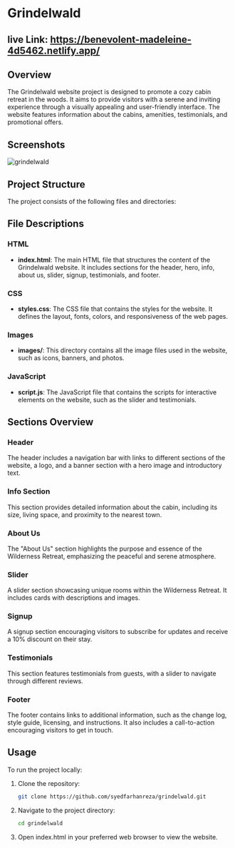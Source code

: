 # Grindelwald

## live Link: https://benevolent-madeleine-4d5462.netlify.app/ 

## Overview

The Grindelwald website project is designed to promote a cozy cabin retreat in the woods. It aims to provide visitors with a serene and inviting experience through a visually appealing and user-friendly interface. The website features information about the cabins, amenities, testimonials, and promotional offers.

## Screenshots
![grindelwald](https://github.com/syedfarhanreza/grindelwald/assets/95230278/52e6b487-f8ad-43eb-88d9-87716990890d)


## Project Structure

The project consists of the following files and directories:

## File Descriptions

### HTML

- **index.html**: The main HTML file that structures the content of the Grindelwald website. It includes sections for the header, hero, info, about us, slider, signup, testimonials, and footer.

### CSS

- **styles.css**: The CSS file that contains the styles for the website. It defines the layout, fonts, colors, and responsiveness of the web pages.

### Images

- **images/**: This directory contains all the image files used in the website, such as icons, banners, and photos.

### JavaScript

- **script.js**: The JavaScript file that contains the scripts for interactive elements on the website, such as the slider and testimonials.

## Sections Overview

### Header

The header includes a navigation bar with links to different sections of the website, a logo, and a banner section with a hero image and introductory text.

### Info Section

This section provides detailed information about the cabin, including its size, living space, and proximity to the nearest town.

### About Us

The "About Us" section highlights the purpose and essence of the Wilderness Retreat, emphasizing the peaceful and serene atmosphere.

### Slider

A slider section showcasing unique rooms within the Wilderness Retreat. It includes cards with descriptions and images.

### Signup

A signup section encouraging visitors to subscribe for updates and receive a 10% discount on their stay.

### Testimonials

This section features testimonials from guests, with a slider to navigate through different reviews.

### Footer

The footer contains links to additional information, such as the change log, style guide, licensing, and instructions. It also includes a call-to-action encouraging visitors to get in touch.

## Usage

To run the project locally:

1. Clone the repository:
   ```sh
   git clone https://github.com/syedfarhanreza/grindelwald.git
2. Navigate to the project directory:
   ```sh
   cd grindelwald 
3. Open index.html in your preferred web browser to view the website.
